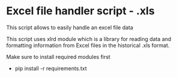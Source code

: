 # Excel file handler script - .xls

This script allows to easily handle an excel file data

This script uses xlrd module which is a library for reading data and formatting information from Excel files in the historical .xls format.

Make sure to install required modules first
* pip install -r requirements.txt

